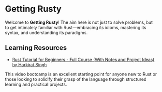 # Getting Rusty

Welcome to **Getting Rusty**! The aim here is not just to solve problems, but to get intimately familiar with Rust—embracing its idioms, mastering its syntax, and understanding its paradigms.

## Learning Resources

- [Rust Tutorial for Beginners - Full Course (With Notes and Project Ideas) by Harkirat Singh](https://www.youtube.com/watch?v=qP7LzZqGh30&t=7983s)

This video bootcamp is an excellent starting point for anyone new to Rust or those looking to solidify their grasp of the language through structured learning and practical projects.
